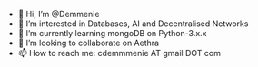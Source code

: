 - 👋 Hi, I’m @Demmenie
- 👀 I’m interested in Databases, AI and Decentralised Networks
- 🌱 I’m currently learning mongoDB on Python-3.x.x
- 💞️ I’m looking to collaborate on Aethra
- 📫 How to reach me: cdemmmenie AT gmail DOT com

<!---
Demmenie/Demmenie is a ✨ special ✨ repository because its `README.md` (this file) appears on your GitHub profile.
You can click the Preview link to take a look at your changes.
--->
